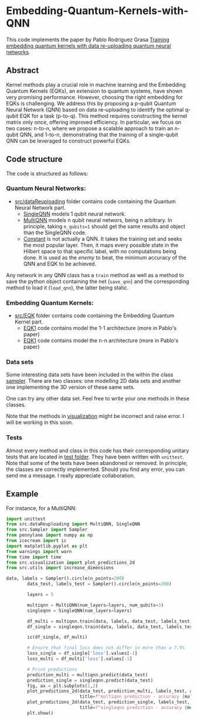 # Embedding-Quantum-Kernels-with-QNN

This code implements the paper by Pablo Rodriguez Grasa [Training embedding quantum kernels with data re-uploading quantum neural networks](https://arxiv.org/pdf/2401.04642).

## Abstract
Kernel methods play a crucial role in machine learning and the Embedding Quantum Kernels (EQKs), an extension to quantum systems, have shown very promising performance. However, choosing the right embedding for EQKs is challenging. We address this by proposing a p-qubit Quantum Neural Network (QNN) based on data re-uploading to identify the optimal q-qubit EQK for a task (p-to-q). This method requires constructing the kernel matrix only once, offering improved efficiency. In particular, we focus on two cases: n-to-n, where we propose a scalable approach to train an n-qubit QNN, and 1-to-n, demonstrating that the training of a single-qubit QNN can be leveraged to construct powerful EQKs.

## Code structure
The code is structured as follows:

### Quantum Neural Networks:
- [src/dataReuploading](src/dataReuploading) folder contains code containing the Quantum Neural Network part. 
  - [SingleQNN](src/dataReuploading/SingleQNN.py) models 1 qubit neural network.
  - [MultiQNN](src/dataReuploading/MultiQNN.py) models n qubit neural networs, being n arbitrary. In principle, taking  `n_qubits=1` should get the same results and object than the SingleQNN code.
  - [Constant](src/dataReuploading/Constant.py) is not actually a QNN. It takes the training set and seeks the most popular layer. Then, it maps every possible state in the Hilbert space to that specific label, with no computations being done. It is used as the *enemy* to beat, the minimum accuracy of the QNN and EQK to be achieved.

Any network in any QNN class has a `train` method as well as a method to save the python object containing the net (`save_qnn`) and the corresponding method to load it (`load_qnn`), the latter being static.

### Embedding Quantum Kernels:

- [src/EQK](src/EQK) folder contains code containing the Embedding Quantum Kernel part.
  - [EQK1](src/EQK/EQK1.py) code contains model the 1-1 architecture (more in Pablo's paper)
  - [EQK1](src/EQK/EQKn.py) code contains model the n-n architecture (more in Pablo's paper)

### Data sets

Some interesting data sets have been included in the within the class [sampler](Sampler). There are two classes: one modelling 2D data sets and another one implementing the 3D version of these same sets. 

One can try any other data set. Feel free to write your one methods in these classes.

Note that the methods in [visualization](Sampler/visualization) might be incorrect and raise error. I will be working in this soon.

### Tests

Almost every method and class in this code has their corresponding unitary tests that are located in [test folder](tests). They have been written with `unittest`. Note that some of the tests have been abandoned or removed. In principle, the classes are correctly implemented. Should you find any error, you can send me a message. I really appreciate collaboration.

## Example

For instance, for a MultiQNN:

```python
import unittest
from src.dataReuploading import MultiQNN, SingleQNN
from src.Sampler import Sampler
from pennylane import numpy as np
from icecream import ic
import matplotlib.pyplot as plt
from warnings import warn
from time import time
from src.visualization import plot_predictions_2d
from src.utils import increase_dimensions

data, labels = Sampler().circle(n_points=200)
        data_test, labels_test = Sampler().circle(n_points=200)

        layers = 5

        multiqnn = MultiQNN(num_layers=layers, num_qubits=3)
        singleqnn = SingleQNN(num_layers=layers)

        df_multi = multiqnn.train(data, labels, data_test, labels_test, silent=False)
        df_single = singleqnn.train(data, labels, data_test, labels_test, silent=False)

        ic(df_single, df_multi)

        # Ensure that final loss does not differ in more than a 7.5%
        loss_single = df_single['loss'].values[-1]
        loss_multi = df_multi['loss'].values[-1]

        # Print predictions
        prediction_multi = multiqnn.predict(data_test)
        prediction_single = singleqnn.predict(data_test)
        fig, ax = plt.subplots(1,2)
        plot_predictions_2d(data_test, prediction_multi, labels_test, axis=ax[0],
                            title=f"multiqnn prediction - accuracy {multiqnn.get_accuracy(data, labels)}")
        plot_predictions_2d(data_test, prediction_single, labels_test, axis=ax[1],
                            title=f"singleqnn prediction - accuracy {multiqnn.get_accuracy(data, labels)}")
        plt.show()


```